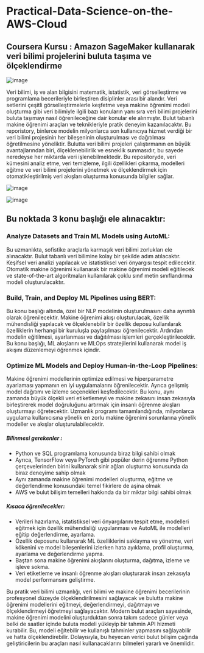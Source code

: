 # Practical-Data-Science-on-the-AWS-Cloud
## Coursera Kursu : Amazon SageMaker kullanarak veri bilimi projelerini buluta taşıma ve ölçeklendirme

![image](https://github.com/aleynadikall/Practical-Data-Science-on-the-AWS-Cloud/assets/79109512/2a6a5678-32ce-440c-b09f-62c088fc2065)


Veri bilimi, iş ve alan bilgisini matematik, istatistik, veri görselleştirme ve programlama becerileriyle birleştiren disiplinler arası bir alandır. Veri setlerini çeşitli görselleştirmelerle keşfetme veya makine öğrenimi modeli oluşturma gibi veri bilimiyle ilgili bazı konuların yanı sıra veri bilimi projelerini buluta taşımayı nasıl öğrenileceğine dair konular ele alınmıştır. Bulut tabanlı makine öğrenimi araçları ve teknikleriyle pratik deneyim kazanılacaktır. Bu reporistory, binlerce modelin milyonlarca son kullanıcıya hizmet verdiği bir veri bilimi projesinin her bileşeninin oluşturulması ve dağıtılması öğretilmesine yöneliktir. Bulutta veri bilimi projeleri çalıştırmanın en büyük avantajlarından biri, ölçeklenebilirlik ve esneklik sunmasıdır, bu sayede neredeyse her miktarda veri işlenebilmektedir. Bu repositoryde, veri kümesini analiz etme, veri temizleme, ilgili özellikleri çıkarma, modelleri eğitme ve veri bilimi projelerini yönetmek ve ölçeklendirmek için otomatikleştirilmiş veri akışları oluşturma konusunda bilgiler sağlar. 

![image](https://github.com/aleynadikall/Practical-Data-Science-on-the-AWS-Cloud/assets/79109512/7db4b5bb-c884-494a-aef2-2dda793d0e30)

![image](https://github.com/aleynadikall/Practical-Data-Science-on-the-AWS-Cloud/assets/79109512/17d06553-b50a-4f44-89cc-d059c7f163c2)


## Bu noktada 3 konu başlığı ele alınacaktır:

### Analyze Datasets and Train ML Models using AutoML:
Bu uzmanlıkta, sofistike araçlarla karmaşık veri bilimi zorlukları ele alınacaktır. Bulut tabanlı veri bilimine kolay bir şekilde adım atılacaktır. Keşifsel veri analizi yapılacak ve istatistiksel veri önyargısı tespit edilecektir. Otomatik makine öğrenimi kullanarak bir makine öğrenimi modeli eğitilecek ve state-of-the-art algoritmaları kullanılarak çoklu sınıf metin sınıflandırma modeli oluşturulacaktır. 

### Build, Train, and Deploy ML Pipelines using BERT: 
Bu konu başlığı altında, özel bir NLP modelinin oluşturulmasını daha ayrıntılı olarak öğrenilecektir. Makine öğrenimi akışı oluşturulacak, özellik mühendisliği yapılacak ve ölçeklenebilir bir özellik deposu kullanılarak özelliklerin herhangi bir kuruluşla paylaşılması öğrenilecektir. Ardından modelin eğitilmesi, ayarlanması ve dağıtılması işlemleri gerçekleştirilecektir. Bu konu başlığı, ML akışlarını ve MLOps stratejilerini kullanarak model iş akışını düzenlemeyi öğrenmek içindir. 

### Optimize ML Models and Deploy Human-in-the-Loop Pipelines: 
Makine öğrenimi modellerinin optimize edilmesi ve hiperparametre ayarlaması yapmanın en iyi uygulamalarını öğrenilecektir. Ayrıca gelişmiş model dağıtımı ve izleme seçenekleri keşfedilecektir. Bu konu, aynı zamanda büyük ölçekli veri etiketlemeyi ve makine zekasını insan zekasıyla birleştirerek model doğruluğunu artırmak için insanlı öğrenme akışları oluşturmayı öğretecektir. Uzmanlık programı tamamlandığında, milyonlarca uygulama kullanıcısına yönelik en zorlu makine öğrenimi sorunlarına yönelik modeller ve akışlar oluşturulabilecektir. 

##### Bilinmesi gerekenler : 
* Python ve SQL programlama konusunda biraz bilgi sahibi olmak
* Ayrıca, TensorFlow veya PyTorch gibi popüler derin öğrenme Python çerçevelerinden birini kullanarak sinir ağları oluşturma konusunda da biraz deneyime sahip olmak
* Aynı zamanda makine öğrenimi modelleri oluşturma, eğitme ve değerlendirme konusundaki temel fikirlere de aşina olmak 
* AWS ve bulut bilişim temelleri hakkında da bir miktar bilgi sahibi olmak

##### Kısaca öğrenilecekler:
* Verileri hazırlama, istatistiksel veri önyargılarını tespit etme, modelleri eğitmek için özellik mühendisliği uygulanması ve AutoML ile modelleri eğitip değerlendirme, ayarlama.
* Özellik deposunu kullanarak ML özelliklerini saklayma ve yönetme, veri kökenini ve model bileşenlerini izlerken hata ayıklama, profil oluşturma, ayarlama ve değerlendirme yapma.
* Baştan sona makine öğrenimi akışlarını oluşturma, dağıtma, izleme ve işleve sokma.
* Veri etiketleme ve insanlı öğrenme akışları oluşturarak insan zekasıyla model performansını geliştirme.

Bu pratik veri bilimi uzmanlığı, veri bilimi ve makine öğrenimi becerilerinin profesyonel düzeyde ölçeklendirilmesini sağlayacak ve bulutta makine öğrenimi modellerini eğitmeyi, değerlendirmeyi, dağıtmayı ve ölçeklendirmeyi öğretmeyi sağlayacaktır. Modern bulut araçları sayesinde, makine öğrenimi modelini oluşturduktan sonra takım sadece günler veya belki de saatler içinde buluta modeli yükleyip bir tahmin API hizmeti kurabilir. Bu, modeli eğitebilir ve kullanışlı tahminler yapmasını sağlayabilir ve hatta ölçeklendirebilir. Dolayısıyla, bu heyecan verici bulut bilişim çağında geliştiricilerin bu araçları nasıl kullanacaklarını bilmeleri yararlı ve önemlidir.
